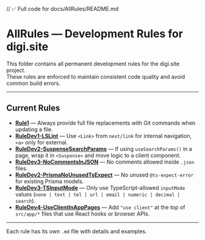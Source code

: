 // ✅ Full code for docs/AllRules/README.md
# AllRules — Development Rules for digi.site

This folder contains all permanent development rules for the digi.site project.  
These rules are enforced to maintain consistent code quality and avoid common build errors.

---

## Current Rules

- **[Rule1](./Rule1.md)** — Always provide full file replacements with Git commands when updating a file.
- **[RuleDev1-LSLint](./RuleDev1-LSLint.md)** — Use `<Link>` from `next/link` for internal navigation, `<a>` only for external.
- **[RuleDev2-SuspenseSearchParams](./RuleDev2-SuspenseSearchParams.md)** — If using `useSearchParams()` in a page, wrap it in `<Suspense>` and move logic to a client component.
- **[RuleDev3-NoCommentsInJSON](./RuleDev3-NoCommentsInJSON.md)** — No comments allowed inside `.json` files.
- **[RuleDev2-PrismaNoUnusedTsExpect](./RuleDev2-PrismaNoUnusedTsExpect.md)** — No unused `@ts-expect-error` for existing Prisma models.
- **[RuleDev3-TSInputMode](./RuleDev3-TSInputMode.md)** — Only use TypeScript-allowed `inputMode` values (`none | text | tel | url | email | numeric | decimal | search`).
- **[RuleDev4-UseClientInAppPages](./RuleDev4-UseClientInAppPages.md)** — Add `"use client"` at the top of `src/app/*` files that use React hooks or browser APIs.

---

Each rule has its own `.md` file with details and examples.

<!-- Test commit from Vince-Dealio account -->